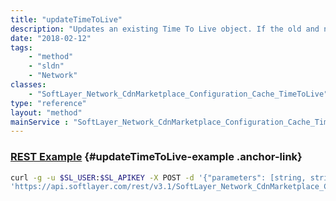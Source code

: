 ```yaml
---
title: "updateTimeToLive"
description: "Updates an existing Time To Live object. If the old and new inputs are equal, exits early. "
date: "2018-02-12"
tags:
    - "method"
    - "sldn"
    - "Network"
classes:
    - "SoftLayer_Network_CdnMarketplace_Configuration_Cache_TimeToLive"
type: "reference"
layout: "method"
mainService : "SoftLayer_Network_CdnMarketplace_Configuration_Cache_TimeToLive"
---
```


### [REST Example](#updateTimeToLive-example) <a href="/article/rest/"><i class="fas fa-question"></i></a> {#updateTimeToLive-example .anchor-link} 
```bash
curl -g -u $SL_USER:$SL_APIKEY -X POST -d '{"parameters": [string, string, string, string, string]}' \
'https://api.softlayer.com/rest/v3.1/SoftLayer_Network_CdnMarketplace_Configuration_Cache_TimeToLive/updateTimeToLive'
```
